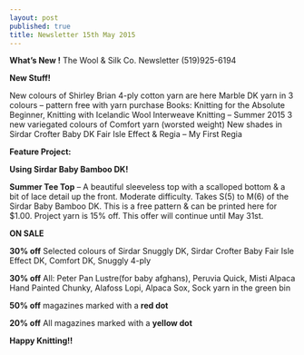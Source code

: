 ```yaml
---
layout: post
published: true
title: Newsletter 15th May 2015
---
```




**What’s New !**
The Wool & Silk Co. Newsletter  (519)925-6194
 
**New Stuff!**

New colours of Shirley Brian 4-ply cotton yarn are here
Marble DK yarn in 3 colours – pattern free with yarn purchase
Books: Knitting for the Absolute Beginner, Knitting with Icelandic Wool
Interweave Knitting – Summer 2015 
3 new variegated colours of Comfort yarn (worsted weight)
New shades in Sirdar Crofter Baby DK Fair Isle Effect & Regia – My First Regia
 
**Feature Project:**

**Using Sirdar Baby Bamboo DK!**

**Summer Tee Top** – A beautiful sleeveless top with a scalloped bottom & a bit of lace detail up the front. Moderate difficulty.  Takes S(5) to M(6) of the Sirdar Baby Bamboo DK. 
This is a free pattern & can be printed here for $1.00.  Project yarn is 15% off.  This offer will continue until May 31st.
 
**ON SALE** 

**30% off**  Selected colours of Sirdar Snuggly DK, Sirdar Crofter Baby Fair Isle Effect DK, Comfort DK, Snuggly 4-ply 

**30% off**  All:   Peter Pan Lustre(for baby afghans), Peruvia Quick, Misti Alpaca Hand Painted Chunky, Alafoss Lopi, Alpaca Sox, Sock yarn in the green bin 

**50% off**  magazines marked with a **red dot** 

**20% off** All magazines marked with a **yellow dot** 


**Happy Knitting!!**
